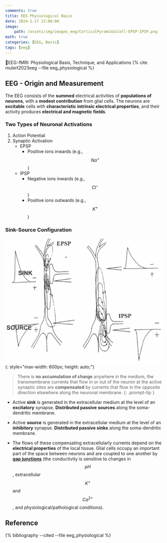 ```yaml
---
comments: true
title: EEG Physiological Basis
date: 2024-1-17 12:00:00
image:
    path: /assets/img/images_eeg/CorticalPyramidalCell-EPSP-IPSP.png
math: true
categories: [EEG, Basis]
tags: [eeg]
---
```

:notebook:EEG-fMRI: Physiological Basis, Technique, and Applications {% cite mulert2023eeg --file eeg_physiological %}
## EEG - Origin and Measurement

The EEG consists of the **summed** electrical activities of **populations of neurons**, with a **modest contribution** from glial cells. The neurons are **excitable** cells with **characteristic intrinsic electrical properties**, and their activity produces **electrical and magnetic fields**.

### Two Types of Neuronal Activations

1. Action Potential
2. Synaptic Activation
   - EPSP
     - Positive ions inwards (e.g., $$ Na^+ $$)
   - IPSP
     - Negative ions inwards (e.g., $$ Cl^- $$)
     - Positive ions outwards (e.g., $$ K^+ $$)

### Sink-Source Configuration

![electrical_measurements_of_brain_activity](/assets/img/images_eeg/CorticalPyramidalCell-EPSP-IPSP.png){: style="max-width: 600px; height: auto;"}

> There is **no accumulation of charge** anywhere in the medium, the transmembrane currents that flow in or out of the neuron at the active synaptic sites are **compensated** by currents that flow in the opposite direction elsewhere along the neuronal membrane.
{: .prompt-tip }

- Active **sink** is generated in the extracellular medium at the level of an **excitatory** synapse. **Distributed passive sources** along the soma-dendritic membrane.

- Active **source** is generated in the extracellular medium at the level of an **inhibitory** synapse. **Distributed passive sinks** along the soma-dendritic membrane.

- The flows of these compensating extracellularly currents depend on the **electrical properties** of the local tissue. Glial cells occupy an important part of the space between neurons and are coupled to one another by **<u>gap junctions</u>** (the conductivity is sensitive to changes in $$ pH $$, extracellular $$ K^+ $$ and $$ Ca^{2+} $$, and physiological/pathological conditions).



## Reference

{% bibliography --cited --file eeg_physiological %}